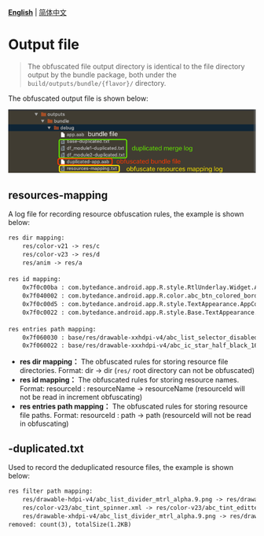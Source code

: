 **[English](OUTPUT.md)** | [简体中文](../zh-cn/OUTPUT.md)
# Output file

>The obfuscated file output directory is identical to the file directory output by the bundle package, both under the `build/outputs/bundle/{flavor}/` directory.

The obfuscated output file is shown below:

![output](../images/output.png)

## resources-mapping
A log file for recording resource obfuscation rules, the example is shown below:

```txt
res dir mapping:
	res/color-v21 -> res/c
	res/color-v23 -> res/d
	res/anim -> res/a

res id mapping:
	0x7f0c00ba : com.bytedance.android.app.R.style.RtlUnderlay.Widget.AppCompat.ActionButton.Overflow -> com.bytedance.android.app.R.style.eb
	0x7f040002 : com.bytedance.android.app.R.color.abc_btn_colored_borderless_text_material -> com.bytedance.android.app.R.color.c
	0x7f0c00d5 : com.bytedance.android.app.R.style.TextAppearance.AppCompat.Title -> com.bytedance.android.app.R.style.f2
	0x7f0c0022 : com.bytedance.android.app.R.style.Base.TextAppearance.AppCompat.Small.Inverse -> com.bytedance.android.app.R.style.a8

res entries path mapping:
	0x7f060030 : base/res/drawable-xxhdpi-v4/abc_list_selector_disabled_holo_dark.9.png -> res/h/z.9.png
	0x7f060022 : base/res/drawable-xxxhdpi-v4/abc_ic_star_half_black_16dp.png -> res/k/o.png
```

- **res dir mapping：** The obfuscated rules for storing resource file directories. Format: dir -> dir (`res/` root directory can not be obfuscated)
- **res id mapping：** The obfuscated rules for storing resource names. Format: resourceId : resourceName -> resourceName (resourceId will not be read in increment obfuscating)
- **res entries path mapping：** The obfuscated rules for storing resource file paths. Format: resourceId : path -> path (resourceId will not be read in obfuscating)

## -duplicated.txt
Used to record the deduplicated resource files, the example is shown below:

```txt
res filter path mapping:
	res/drawable-hdpi-v4/abc_list_divider_mtrl_alpha.9.png -> res/drawable-mdpi-v4/abc_list_divider_mtrl_alpha.9.png (size 167B)
	res/color-v23/abc_tint_spinner.xml -> res/color-v23/abc_tint_edittext.xml (size 942B)
	res/drawable-xhdpi-v4/abc_list_divider_mtrl_alpha.9.png -> res/drawable-mdpi-v4/abc_list_divider_mtrl_alpha.9.png (size 167B)
removed: count(3), totalSize(1.2KB)
```
